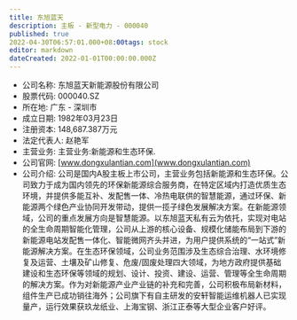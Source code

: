 ```yaml
---
title: 东旭蓝天
description: 主板 - 新型电力 - 000040
published: true
2022-04-30T06:57:01.000+08:00tags: stock
editor: markdown
dateCreated: 2022-01-01T00:00:00.000Z
---
```


- 公司名称: 东旭蓝天新能源股份有限公司
- 股票代码: 000040.SZ
- 所在地: 广东 - 深圳市
- 成立日期: 1982年03月23日
- 注册资本: 148,687.387万元
- 法定代表人: 赵艳军
- 主营业务: 主营业务:新能源和生态环保.
- 公司官网: [www.dongxulantian.com](www.dongxulantian.com)
- 公司介绍: 公司是国内A股主板上市公司，主营业务包括新能源和生态环保。公司致力于成为国内领先的环保新能源综合服务商，在特定区域内打造优质生态环境，并提供多能互补、发配售一体、冷热电联供的智慧能源，通过环保、新能源两个绿色产业协同开发带动，提供一揽子绿色发展解决方案。在新能源领域，公司的重点发展方向是智慧能源。以东旭蓝天私有云为依托，实现对电站的全生命周期智能化管理，公司从上游的核心设备、规模化储能布局到下游的新能源电站发配售一体化、智能微网齐头并进，为用户提供系统的“一站式”新能源解决方案。在生态环保领域，公司业务范围涉及生态综合治理、水环境修复及运营、土壤及矿山修复、危废/固废处理四大领域，为地方政府提供基础建设和生态环保等领域的规划、设计、投资、建设、运营、管理等全生命周期的解决方案。作为对新能源产业产业链的补充和完善，公司积极布局新材料，组件生产已成功销往海外；公司旗下有自主研发的安轩智能运维机器人已实现量产，运行效果获玖龙纸业、上海宝钢、浙江正泰等大型企业客户好评。


